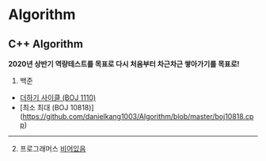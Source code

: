 # Algorithm
C++ Algorithm
--
**2020년 상반기 역량테스트를 목표로 다시 처음부터 차근차근 쌓아가기를 목표로!**

1. 백준 
- [더하기 사이클 (BOJ 1110)](https://github.com/danielkang1003/Algorithm/blob/master/boj1110.cpp)
- [최소 최대 (BOJ 10818)] (https://github.com/danielkang1003/Algorithm/blob/master/boj10818.cpp)
---

2. 프로그래머스 [비어있음](https://github.com/danielkang1003/Algorithm)

